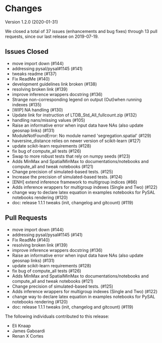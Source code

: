 # Changes

Version 1.2.0 (2020-01-31)

We closed a total of 37 issues (enhancements and bug fixes) through 13 pull requests, since our last release on 2019-07-19.

## Issues Closed
  - move import down (#144)
  - addressing pysal/pysal#1145 (#141)
  - tweaks readme (#137)
  - Fix ReadMe (#140)
  - development guidelines link broken (#138)
  - resolving broken link (#139)
  - improve inference wrappers docstring (#136)
  - Strange non-corresponding legend on output (Out)when running indexes (#135)
  - [WIP] NA handling (#130)
  - Update link for instruction of LTDB_Std_All_fullcount.zip (#132)
  - handling nans/missing values (#105)
  - Raise an informative error when input data have NAs (also update geosnap links) (#131)
  -  ModuleNotFoundError: No module named 'segregation.spatial' (#129)
  - haversine_distance relies on newer version of scikit-learn (#127)
  - update scikit-learn requirements (#128)
  - fix bug of compute_all tests (#126)
  - Swap to more robust tests that rely on numpy seeds (#123)
  - Adds MinMax and SpatialMinMax to documentations/notebooks and compute_all and tweak notebooks (#121)
  - Change precision of simulated-based tests. (#125)
  - Increase the precision of simulated-based tests. (#124)
  - [ENH] extend inference framework to multigroup indices (#86)
  - Adds inference wrappers for multigroup indexes (Single and Two) (#122)
  - change way to declare latex equation in examples notebooks for PySAL notebooks rendering (#120)
  - doc: release 1.1.1 tweaks (init, changelog and gitcount) (#119)

## Pull Requests
  - move import down (#144)
  - addressing pysal/pysal#1145 (#141)
  - Fix ReadMe (#140)
  - resolving broken link (#139)
  - improve inference wrappers docstring (#136)
  - Raise an informative error when input data have NAs (also update geosnap links) (#131)
  - update scikit-learn requirements (#128)
  - fix bug of compute_all tests (#126)
  - Adds MinMax and SpatialMinMax to documentations/notebooks and compute_all and tweak notebooks (#121)
  - Change precision of simulated-based tests. (#125)
  - Adds inference wrappers for multigroup indexes (Single and Two) (#122)
  - change way to declare latex equation in examples notebooks for PySAL notebooks rendering (#120)
  - doc: release 1.1.1 tweaks (init, changelog and gitcount) (#119)

The following individuals contributed to this release:

  - Eli Knaap
  - James Gaboardi
  - Renan X Cortes